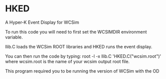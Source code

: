 # HKED
A Hyper-K Event Display for WCSim

To run this code you will need to first set the WCSIMDIR environment variable. 

llib.C loads the WCSim ROOT libraries and HKED runs the event display.

You can then run the code by typing:
root -l -x llib.C 'HKED.C("wcsim.root")'
where wcsim.root is the name of your wcsim output root file. 

This program required you to be running the version of WCSim with the OD
